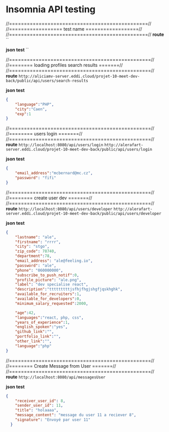 # Insomnia API testing


//===============================================//
//================== test name ==================//
//===============================================//
**route**
``

**json test**
``


//================================================//
//======== loading profiles search results =======//
//================================================//
**route**
`http://aliciamv-server.eddi.cloud/projet-10-meet-dev-back/public/api/users/search-results`

**json test**
```json
{
	"language":"PHP",
	"city":"Caen",
	"exp":1
}
```


//================================================//
//======== users login =======//
//================================================//
**route**
`http://localhost:8080/api/users/login`
`http://alerafart-server.eddi.cloud/projet-10-meet-dev-back/public/api/users/login`

**json test**
```json
{
	"email_address":"mcbernard@mc.cz",
	"password": "fifi"
}
```

//================================================//
//======== create user dev =======//
//================================================//
**route**
`http://localhost:8080/api/users/developer`
`http://alerafart-server.eddi.cloud/projet-10-meet-dev-back/public/api/users/developer`

**json test**
```json
{
	"lastname": "ale",
	"firstname": "rrrr",
	"city": "stgo",
	"zip_code": 78740,
	"department":78,
	"email_address": "ale@feeling.io",
	"password": "ale",
	"phone": "060000000",
	"subscribe_to_push_notif":0,
	"profile_picture": "ale.png",
	"label": "dev specialise react",
	"description":"tttttttttjsfhjfhgjshgfjqskhghk",
	"available_for_recruiters":1,
	"available_for_developers":0,
	"minimum_salary_requested":2000,

	"age":42,
	"languages":"react, php, css",
	"years_of_experience":1,
	"english_spoken":"yes",
	"github_link":"",
	"portfolio_link":"",
	"other_link":"",
	"language":"php"
}
```


//================================================//
//======== Create Message from User =======//
//================================================//
**route**
`http://localhost:8080/api/messagesUser`

**json test**
```json
{
    "receiver_user_id": 8,
    "sender_user_id": 11,
	"title": "holaaaa",
    "message_content": "message du user 11 a reciever 8",
    "signature": "Envoyé par user 11"
  }
```
